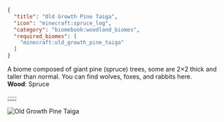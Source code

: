 ```json
{
  "title": "Old Growth Pine Taiga",
  "icon": "minecraft:spruce_log",
  "category": "biomebook:woodland_biomes",
  "required_biomes": [
    "minecraft:old_growth_pine_taiga"
  ]
}
```

A biome composed of giant pine (spruce) trees, some are 2×2 thick and taller than normal. You can find wolves, foxes, and rabbits here.\
**Wood**: Spruce

;;;;;

![Old Growth Pine Taiga](biomebook:textures/gui/biomes/old_growth_pine_taiga.png,fit)